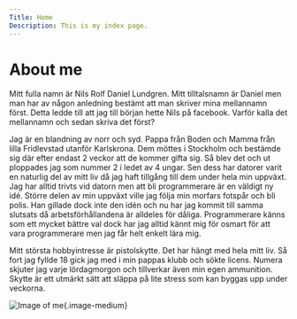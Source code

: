 ```yaml
---
Title: Home
Description: This is my index page.
---
```


About me
==========================

Mitt fulla namn är Nils Rolf Daniel Lundgren. Mitt tilltalsnamn är Daniel men man har av någon anledning bestämt att man skriver mina mellannamn först. Detta ledde till att jag till början hette Nils på facebook. Varför kalla det mellannamn och sedan skriva det först?

Jag är en blandning av norr och syd. Pappa från Boden och Mamma från lilla Fridlevstad utanför Karlskrona. Dem möttes i Stockholm och bestämde sig där efter endast 2 veckor att de kommer gifta sig. Så blev det och ut ploppades jag som nummer 2 i ledet av 4 ungar. Sen dess har datorer varit en naturlig del av mitt liv då jag haft tillgång till dem under hela min uppväxt. Jag har alltid trivts vid datorn men att bli programmerare är en väldigt ny idé. Större delen av min uppväxt ville jag följa min morfars fotspår och bli polis. Han gillade dock inte den idén och nu har jag kommit till samma slutsats då arbetsförhållandena är alldeles för dåliga. Programmerare känns som ett mycket bättre val dock har jag alltid kännt mig för osmart för att vara programmerare men jag får helt enkelt lära mig.

Mitt största hobbyintresse är pistolskytte. Det har hängt med hela mitt liv. Så fort jag fyllde 18 gick jag med i min pappas klubb och sökte licens. Numera skjuter jag varje lördagmorgon och tillverkar även min egen ammunition. Skytte är ett utmärkt sätt att släppa på lite stress som kan byggas upp under veckorna.

![Image of me](image/danielsummer.jpg?q=60){.image-medium}